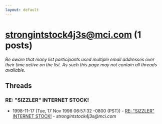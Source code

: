 ```yaml
---
layout: default
---
```


# strongintstock4j3s@mci.com (1 posts)

_Be aware that many list participants used multiple email addresses over their time active on the list. As such this page may not contain all threads available._

## Threads

### RE:  "SIZZLER" INTERNET STOCK!
+ 1998-11-17 (Tue, 17 Nov 1998 06:57:32 -0800 (PST)) - [RE:  "SIZZLER" INTERNET STOCK!](/archive/1998/11/d3f562d0eabcf2ec9f3d645a3e560e2971d381a1e23411a45f9bb22eecbfc447) - _strongintstock4j3s@mci.com_

